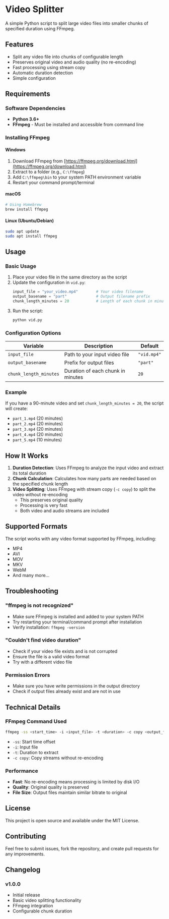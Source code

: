 # Video Splitter

A simple Python script to split large video files into smaller chunks of specified duration using FFmpeg.

## Features

- Split any video file into chunks of configurable length
- Preserves original video and audio quality (no re-encoding)
- Fast processing using stream copy
- Automatic duration detection
- Simple configuration

## Requirements

### Software Dependencies

- **Python 3.6+**
- **FFmpeg** - Must be installed and accessible from command line

### Installing FFmpeg

#### Windows
1. Download FFmpeg from [https://ffmpeg.org/download.html](https://ffmpeg.org/download.html)
2. Extract to a folder (e.g., `C:\ffmpeg`)
3. Add `C:\ffmpeg\bin` to your system PATH environment variable
4. Restart your command prompt/terminal

#### macOS
```bash
# Using Homebrew
brew install ffmpeg
```

#### Linux (Ubuntu/Debian)
```bash
sudo apt update
sudo apt install ffmpeg
```

## Usage

### Basic Usage

1. Place your video file in the same directory as the script
2. Update the configuration in `vid.py`:
   ```python
   input_file = "your_video.mp4"        # Your video filename
   output_basename = "part"             # Output filename prefix
   chunk_length_minutes = 20            # Length of each chunk in minutes
   ```
3. Run the script:
   ```bash
   python vid.py
   ```

### Configuration Options

| Variable | Description | Default |
|----------|-------------|---------|
| `input_file` | Path to your input video file | `"vid.mp4"` |
| `output_basename` | Prefix for output files | `"part"` |
| `chunk_length_minutes` | Duration of each chunk in minutes | `20` |

### Example

If you have a 90-minute video and set `chunk_length_minutes = 20`, the script will create:
- `part_1.mp4` (20 minutes)
- `part_2.mp4` (20 minutes) 
- `part_3.mp4` (20 minutes)
- `part_4.mp4` (20 minutes)
- `part_5.mp4` (10 minutes)

## How It Works

1. **Duration Detection**: Uses FFmpeg to analyze the input video and extract its total duration
2. **Chunk Calculation**: Calculates how many parts are needed based on the specified chunk length
3. **Video Splitting**: Uses FFmpeg with stream copy (`-c copy`) to split the video without re-encoding
   - This preserves original quality
   - Processing is very fast
   - Both video and audio streams are included

## Supported Formats

The script works with any video format supported by FFmpeg, including:
- MP4
- AVI
- MOV
- MKV
- WebM
- And many more...

## Troubleshooting

### "ffmpeg is not recognized"
- Make sure FFmpeg is installed and added to your system PATH
- Try restarting your terminal/command prompt after installation
- Verify installation: `ffmpeg -version`

### "Couldn't find video duration" 
- Check if your video file exists and is not corrupted
- Ensure the file is a valid video format
- Try with a different video file

### Permission Errors
- Make sure you have write permissions in the output directory
- Check if output files already exist and are not in use

## Technical Details

### FFmpeg Command Used
```bash
ffmpeg -ss <start_time> -i <input_file> -t <duration> -c copy <output_file>
```

- `-ss`: Start time offset
- `-i`: Input file
- `-t`: Duration to extract
- `-c copy`: Copy streams without re-encoding

### Performance
- **Fast**: No re-encoding means processing is limited by disk I/O
- **Quality**: Original quality is preserved
- **File Size**: Output files maintain similar bitrate to original

## License

This project is open source and available under the MIT License.

## Contributing

Feel free to submit issues, fork the repository, and create pull requests for any improvements.

## Changelog

### v1.0.0
- Initial release
- Basic video splitting functionality
- FFmpeg integration
- Configurable chunk duration
